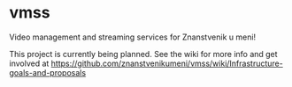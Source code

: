 # vmss
Video management and streaming services for Znanstvenik u meni!

This project is currently being planned. See the wiki for more info and get involved at https://github.com/znanstvenikumeni/vmss/wiki/Infrastructure-goals-and-proposals

